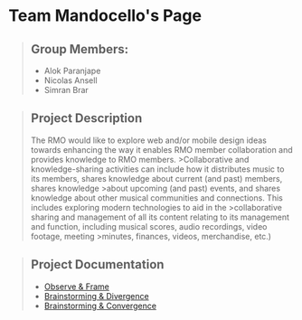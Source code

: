 # Team Mandocello's Page

> ## Group Members:
> - Alok Paranjape
> - Nicolas Ansell
> - Simran Brar

> ## Project Description
>The RMO would like to explore web and/or mobile design ideas towards enhancing the way it enables RMO member collaboration and provides knowledge to RMO members. >Collaborative and knowledge-sharing activities can include how it distributes music to its members, shares knowledge about current (and past) members, shares knowledge >about upcoming (and past) events, and shares knowledge about other musical communities and connections. This includes exploring modern technologies to aid in the >collaborative sharing and management of all its content relating to its management and function, including musical scores, audio recordings, video footage, meeting >minutes, finances, videos, merchandise, etc.)

> ## Project Documentation
> - [Observe & Frame](https://github.com/NicolasA47/Mandocellos/tree/main/Project%20Documentation/1-Observe%20%26%20Frame) 
> - [Brainstorming & Divergence](https://github.com/NicolasA47/Mandocellos/tree/main/Project%20Documentation/2-Brainstorming%20%26%20Divergence)
> - [Brainstorming & Convergence](https://github.com/NicolasA47/Mandocellos/tree/main/Project%20Documentation/2-Brainstorming%20%26%20Convergence)
